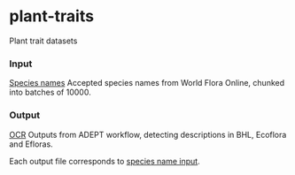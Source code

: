 # plant-traits
Plant trait datasets

### Input
[Species names](input/wfo-species) Accepted species names from World Flora Online, chunked into batches of 10000.

### Output
[OCR](output/raw/ocr-traits) Outputs from ADEPT workflow, detecting descriptions in BHL, Ecoflora and Efloras. 

Each output file corresponds to [species name input](input/wfo-species).
